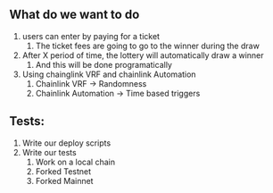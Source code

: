 ## What do we want to do

1. users can enter by paying for a ticket
   1. The ticket fees are going to go to the winner during the draw
2. After X period of time, the lottery will automatically draw a winner
   1. And this will be done programatically
3. Using chainglink VRF and chainlink Automation
   1. Chainlink VRF -> Randomness
   2. Chainlink Automation -> Time based triggers

## Tests:

1. Write our deploy scripts
2. Write our tests
   1. Work on a local chain
   2. Forked Testnet
   3. Forked Mainnet
